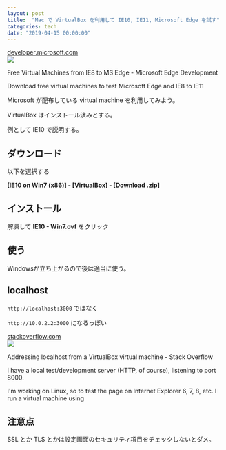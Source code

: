 ```yaml
---
layout: post
title:  "Mac で VirtualBox を利用して IE10, IE11, Microsoft Edge を試す"
categories: tech
date: "2019-04-15 00:00:00"
---
```


<div class="card">
  <a href="https://developer.microsoft.com/en-us/microsoft-edge/tools/vms/"></a>
  <div class="card__header">
    <a href="https://developer.microsoft.com/en-us/microsoft-edge/tools/vms/">developer.microsoft.com</a>
  </div>
  <div class="card__image">
    <img src="https://az813057.vo.msecnd.net/images/apple-touch-icon.b3e6e82.png">
  </div>
  <div class="card__title">
    <p>Free Virtual Machines from IE8 to MS Edge - Microsoft Edge Development</p>
  </div>
  <div class="card__description">
    <p>Download free virtual machines to test Microsoft Edge and IE8 to IE11</p>
  </div>
</div>

Microsoft が配布している virtual machine を利用してみよう。

VirtualBox はインストール済みとする。

例として IE10 で説明する。

## ダウンロード

以下を選択する

**[IE10 on Win7 (x86)] - [VirtualBox] - [Download .zip]**

## インストール

解凍して **IE10 - Win7.ovf** をクリック

## 使う

Windowsが立ち上がるので後は適当に使う。

## localhost

`http://localhost:3000` ではなく

`http://10.0.2.2:3000` になるっぽい

<div class="card">
  <a href="https://stackoverflow.com/questions/1261975/addressing-localhost-from-a-virtualbox-virtual-machine"></a>
  <div class="card__header">
    <a href="https://stackoverflow.com/questions/1261975/addressing-localhost-from-a-virtualbox-virtual-machine">stackoverflow.com</a>
  </div>
  <div class="card__image">
    <img src="https://cdn.sstatic.net/Sites/stackoverflow/img/apple-touch-icon@2.png?v=73d79a89bded">
  </div>
  <div class="card__title">
    <p>Addressing localhost from a VirtualBox virtual machine - Stack Overflow</p>
  </div>
  <div class="card__description">
    <p>I have a local test/development server (HTTP, of course), listening to port 8000.

I'm working on Linux, so to test the page on Internet&nbsp;Explorer&nbsp;6, 7, 8, etc. I run a virtual machine using </p>
  </div>
</div>

## 注意点

SSL とか TLS とかは設定画面のセキュリティ項目をチェックしないとダメ。
